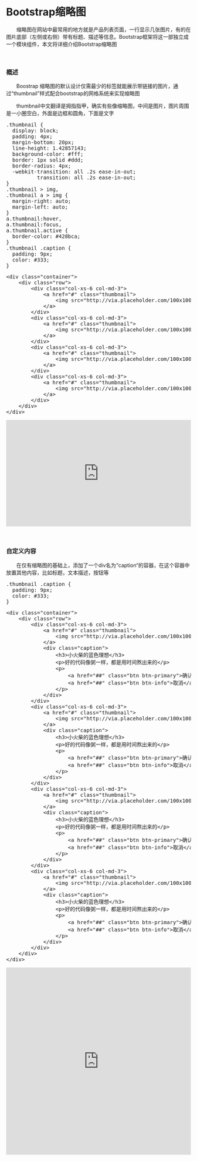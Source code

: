# Bootstrap缩略图

　　缩略图在网站中最常用的地方就是产品列表页面，一行显示几张图片，有的在图片底部（左侧或右侧）带有标题、描述等信息。Bootstrap框架将这一部独立成一个模块组件，本文将详细介绍Bootstrap缩略图

&nbsp;

### 概述

　　Boostrap 缩略图的默认设计仅需最少的标签就能展示带链接的图片，通过&ldquo;thumbnail&rdquo;样式配合bootstrap的网格系统来实现缩略图

　　thumbnail中文翻译是拇指指甲，确实有些像缩略图，中间是图片，图片周围是一小圈空白，外面是边框和圆角，下面是文字

<div class="cnblogs_code">
<pre>.thumbnail {
  display: block;
  padding: 4px;
  margin-bottom: 20px;
  line-height: 1.42857143;
  background-color: #fff;
  border: 1px solid #ddd;
  border-radius: 4px;
  -webkit-transition: all .2s ease-in-out;
          transition: all .2s ease-in-out;
}
.thumbnail &gt; img,
.thumbnail a &gt; img {
  margin-right: auto;
  margin-left: auto;
}
a.thumbnail:hover,
a.thumbnail:focus,
a.thumbnail.active {
  border-color: #428bca;
}
.thumbnail .caption {
  padding: 9px;
  color: #333;
}</pre>
</div>
<div class="cnblogs_code">
<pre>&lt;div class="container"&gt;
    &lt;div class="row"&gt;
        &lt;div class="col-xs-6 col-md-3"&gt;
            &lt;a href="#" class="thumbnail"&gt;
                &lt;img src="http://via.placeholder.com/100x100"" alt="#"&gt;
            &lt;/a&gt;
        &lt;/div&gt;
        &lt;div class="col-xs-6 col-md-3"&gt;
            &lt;a href="#" class="thumbnail"&gt;
                &lt;img src="http://via.placeholder.com/100x100"" alt="#"&gt;
            &lt;/a&gt;
        &lt;/div&gt;
        &lt;div class="col-xs-6 col-md-3"&gt;
            &lt;a href="#" class="thumbnail"&gt;
                &lt;img src="http://via.placeholder.com/100x100"" alt="#"&gt;
            &lt;/a&gt;
        &lt;/div&gt;
        &lt;div class="col-xs-6 col-md-3"&gt;
            &lt;a href="#" class="thumbnail"&gt;
                &lt;img src="http://via.placeholder.com/100x100"" alt="#"&gt;
            &lt;/a&gt;
        &lt;/div&gt;
    &lt;/div&gt;
&lt;/div&gt;</pre>
</div>

<iframe style="width: 100%; height: 290px;" src="https://demo.xiaohuochai.site/bootstrap/thumb/t1.html" frameborder="0" width="320" height="240"></iframe>

&nbsp;

### 自定义内容

　　在仅有缩略图的基础上，添加了一个div名为&ldquo;caption&ldquo;的容器，在这个容器中放置其他内容，比如标题，文本描述，按钮等

<div class="cnblogs_code">
<pre>.thumbnail .caption {
  padding: 9px;
  color: #333;
}</pre>
</div>
<div class="cnblogs_code">
<pre>&lt;div class="container"&gt;
    &lt;div class="row"&gt;
        &lt;div class="col-xs-6 col-md-3"&gt;
            &lt;a href="#" class="thumbnail"&gt;
                &lt;img src="http://via.placeholder.com/100x100"" alt="#"&gt;
            &lt;/a&gt;
            &lt;div class="caption"&gt;
                &lt;h3&gt;小火柴的蓝色理想&lt;/h3&gt;
                &lt;p&gt;好的代码像粥一样，都是用时间熬出来的&lt;/p&gt;
                &lt;p&gt;
                    &lt;a href="##" class="btn btn-primary"&gt;确认&lt;/a&gt;
                    &lt;a href="##" class="btn btn-info"&gt;取消&lt;/a&gt;
                &lt;/p&gt;
            &lt;/div&gt; 
        &lt;/div&gt;
        &lt;div class="col-xs-6 col-md-3"&gt;
            &lt;a href="#" class="thumbnail"&gt;
                &lt;img src="http://via.placeholder.com/100x100"" alt="#"&gt;
            &lt;/a&gt;
            &lt;div class="caption"&gt;
                &lt;h3&gt;小火柴的蓝色理想&lt;/h3&gt;
                &lt;p&gt;好的代码像粥一样，都是用时间熬出来的&lt;/p&gt;
                &lt;p&gt;
                    &lt;a href="##" class="btn btn-primary"&gt;确认&lt;/a&gt;
                    &lt;a href="##" class="btn btn-info"&gt;取消&lt;/a&gt;
                &lt;/p&gt;
            &lt;/div&gt; 
        &lt;/div&gt;
        &lt;div class="col-xs-6 col-md-3"&gt;
            &lt;a href="#" class="thumbnail"&gt;
                &lt;img src="http://via.placeholder.com/100x100"" alt="#"&gt;
            &lt;/a&gt;
            &lt;div class="caption"&gt;
                &lt;h3&gt;小火柴的蓝色理想&lt;/h3&gt;
                &lt;p&gt;好的代码像粥一样，都是用时间熬出来的&lt;/p&gt;
                &lt;p&gt;
                    &lt;a href="##" class="btn btn-primary"&gt;确认&lt;/a&gt;
                    &lt;a href="##" class="btn btn-info"&gt;取消&lt;/a&gt;
                &lt;/p&gt;
            &lt;/div&gt; 
        &lt;/div&gt;
        &lt;div class="col-xs-6 col-md-3"&gt;
            &lt;a href="#" class="thumbnail"&gt;
                &lt;img src="http://via.placeholder.com/100x100"" alt="#"&gt;
            &lt;/a&gt;
            &lt;div class="caption"&gt;
                &lt;h3&gt;小火柴的蓝色理想&lt;/h3&gt;
                &lt;p&gt;好的代码像粥一样，都是用时间熬出来的&lt;/p&gt;
                &lt;p&gt;
                    &lt;a href="##" class="btn btn-primary"&gt;确认&lt;/a&gt;
                    &lt;a href="##" class="btn btn-info"&gt;取消&lt;/a&gt;
                &lt;/p&gt;
            &lt;/div&gt; 
        &lt;/div&gt;                
    &lt;/div&gt;
&lt;/div&gt;</pre>
</div>

<iframe style="width: 100%; height: 510px;" src="https://demo.xiaohuochai.site/bootstrap/thumb/t2.html" frameborder="0" width="320" height="240"></iframe>

